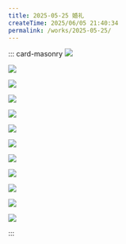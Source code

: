 ```yaml
---
title: 2025-05-25 婚礼
createTime: 2025/06/05 21:40:34
permalink: /works/2025-05-25/
---
```


::: card-masonry
![](https://oss.ajohn.top/blog/works/2025-05-25/1.webp)

![](https://oss.ajohn.top/blog/works/2025-05-25/10.webp)

![](https://oss.ajohn.top/blog/works/2025-05-25/11.webp)

![](https://oss.ajohn.top/blog/works/2025-05-25/12.webp)

![](https://oss.ajohn.top/blog/works/2025-05-25/2.webp)

![](https://oss.ajohn.top/blog/works/2025-05-25/3.webp)

![](https://oss.ajohn.top/blog/works/2025-05-25/4.webp)

![](https://oss.ajohn.top/blog/works/2025-05-25/5.webp)

![](https://oss.ajohn.top/blog/works/2025-05-25/6.webp)

![](https://oss.ajohn.top/blog/works/2025-05-25/7.webp)

![](https://oss.ajohn.top/blog/works/2025-05-25/8.webp)

![](https://oss.ajohn.top/blog/works/2025-05-25/9.webp)

:::